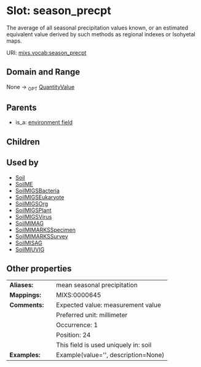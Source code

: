 
# Slot: season_precpt


The average of all seasonal precipitation values known, or an estimated equivalent value derived by such methods as regional indexes or Isohyetal maps.

URI: [mixs.vocab:season_precpt](https://w3id.org/mixs/vocab/season_precpt)


## Domain and Range

None ->  <sub>OPT</sub> [QuantityValue](QuantityValue.md)

## Parents

 *  is_a: [environment field](environment_field.md)

## Children


## Used by

 * [Soil](Soil.md)
 * [SoilME](SoilME.md)
 * [SoilMIGSBacteria](SoilMIGSBacteria.md)
 * [SoilMIGSEukaryote](SoilMIGSEukaryote.md)
 * [SoilMIGSOrg](SoilMIGSOrg.md)
 * [SoilMIGSPlant](SoilMIGSPlant.md)
 * [SoilMIGSVirus](SoilMIGSVirus.md)
 * [SoilMIMAG](SoilMIMAG.md)
 * [SoilMIMARKSSpecimen](SoilMIMARKSSpecimen.md)
 * [SoilMIMARKSSurvey](SoilMIMARKSSurvey.md)
 * [SoilMISAG](SoilMISAG.md)
 * [SoilMIUVIG](SoilMIUVIG.md)

## Other properties

|  |  |  |
| --- | --- | --- |
| **Aliases:** | | mean seasonal precipitation |
| **Mappings:** | | MIXS:0000645 |
| **Comments:** | | Expected value: measurement value |
|  | | Preferred unit: millimeter |
|  | | Occurrence: 1 |
|  | | Position: 24 |
|  | | This field is used uniquely in: soil |
| **Examples:** | | Example(value='', description=None) |

